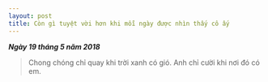 ```yaml
--- 
layout: post
title: Còn gì tuyệt vời hơn khi mỗi ngày được nhìn thấy cô ấy
---
```


_**Ngày 19 tháng 5 năm 2018**_

  > Chong chóng chỉ quay khi trời xanh có gió. Anh chỉ cười khi nơi đó có em.
